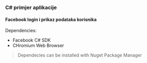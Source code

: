 ### C# primjer aplikacije
#### Facebook login i prikaz podataka korisnika

Dependencies:
- Facebook C# SDK
- CHromium Web Browser

> Dependecies can be installed with Nuget Package Manager

